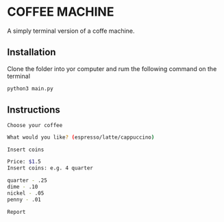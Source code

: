 # COFFEE MACHINE
A simply terminal version of a coffe machine.
## Installation
Clone the folder into yor computer and rum the following command on the terminal
```bash
python3 main.py
```
## Instructions
```Choose your coffee```
```bash
​What would you like? (espresso/latte/cappuccino) 
```

```Insert coins```
```bash
Price: $1.5
Insert coins: e.g. 4 quarter 
```

```bash
quarter - .25
dime - .10
nickel - .05
penny - .01
```

```Report```


